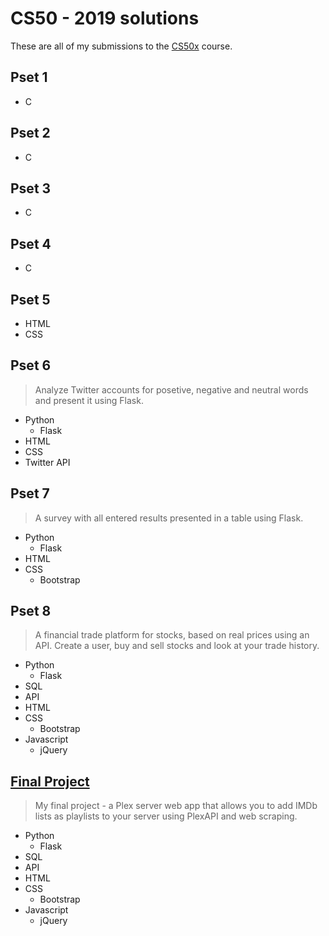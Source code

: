 # CS50 - 2019 solutions
These are all of my submissions to the [CS50x](https://www.edx.org/course/cs50s-introduction-to-computer-science) course.


## Pset 1
- C

## Pset 2
- C

## Pset 3
- C

## Pset 4
- C

## Pset 5
- HTML
- CSS

## Pset 6
> Analyze Twitter accounts for posetive, negative and neutral words and present it using Flask.

- Python
  - Flask
- HTML
- CSS
- Twitter API

## Pset 7
> A survey with all entered results presented in a table using Flask.

- Python
  - Flask
- HTML
- CSS
  - Bootstrap

## Pset 8
> A financial trade platform for stocks, based on real prices using an API. Create a user, buy and sell stocks and look at your trade history.

- Python
  - Flask
- SQL
- API
- HTML
- CSS
  - Bootstrap
- Javascript
  - jQuery

## [Final Project](https://github.com/banjoanton/plex-web)
> My final project - a Plex server web app that allows you to add IMDb lists as playlists to your server using PlexAPI and web scraping.

- Python
  - Flask
- SQL
- API
- HTML
- CSS
  - Bootstrap
- Javascript
  - jQuery
